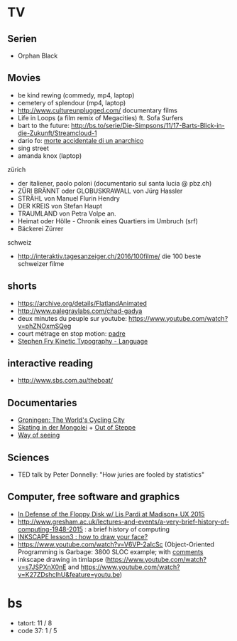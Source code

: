 # TV
## Serien

- Orphan Black

## Movies

- be kind rewing (commedy, mp4, laptop)
- cemetery of splendour (mp4, laptop)
- http://www.cultureunplugged.com/ documentary films
- Life in Loops (a film remix of Megacities) ft. Sofa Surfers
- bart to the future: http://bs.to/serie/Die-Simpsons/11/17-Barts-Blick-in-die-Zukunft/Streamcloud-1
- dario fo: [morte accidentale di un anarchico](https://www.youtube.com/watch?v=d53F8rQXUnA)
- sing street
- amanda knox (laptop)

zürich

- der italiener, paolo poloni (documentario sul santa lucia @ pbz.ch)
- ZÜRI BRÄNNT oder GLOBUSKRAWALL von Jürg Hassler
- STRÄHL von Manuel Flurin Hendry
- DER KREIS von Stefan Haupt
- TRAUMLAND von Petra Volpe an.
- Heimat oder Hölle - Chronik eines Quartiers im Umbruch (srf)
- Bäckerei Zürrer

schweiz

- http://interaktiv.tagesanzeiger.ch/2016/100filme/ die 100 beste schweizer filme

## shorts

- https://archive.org/details/FlatlandAnimated
- http://www.palegraylabs.com/chad-gadya
- deux minutes du peuple sur youtube: https://www.youtube.com/watch?v=phZNOxmSQeg
- court métrage en stop motion: [padre](https://vimeo.com/162326419)
- [Stephen Fry Kinetic Typography - Language](https://www.youtube.com/watch?v=J7E-aoXLZGY)

## interactive reading

- http://www.sbs.com.au/theboat/

## Documentaries

- [Groningen: The World's Cycling City](https://www.youtube.com/watch?v=fv38J7SKH_g)
- [Skating in der Mongolei](https://vimeo.com/155103392) + [Out of Steppe](https://vimeo.com/154840966)
- [Way of seeing](https://www.youtube.com/watch?v=0pDE4VX_9Kk&list=PLlhSx0L1hpaGKfq1qXe1vWUhG1EgIN9Yf)

## Sciences

- TED talk by Peter Donnelly: "How juries are fooled by statistics"

## Computer, free software and graphics

- [In Defense of the Floppy Disk w/ Lis Pardi at Madison+ UX 2015](https://www.youtube.com/watch?v=kylikelQBqg)
- http://www.gresham.ac.uk/lectures-and-events/a-very-brief-history-of-computing-1948-2015 : a brief history of computing
- [INKSCAPE lesson3 : how to draw your face?](https://www.youtube.com/watch?v=EvLJAF83feI&feature=youtu.be)
- https://www.youtube.com/watch?v=V6VP-2aIcSc (Object-Oriented Programming is Garbage: 3800 SLOC example; with [comments](https://news.ycombinator.com/item?id=11342683)
- inkscape drawing in timlapse (https://www.youtube.com/watch?v=s7JSPXnX0nE and https://www.youtube.com/watch?v=K27ZDshclhU&feature=youtu.be)

# bs

- tatort: 11 / 8
- code 37: 1 / 5
